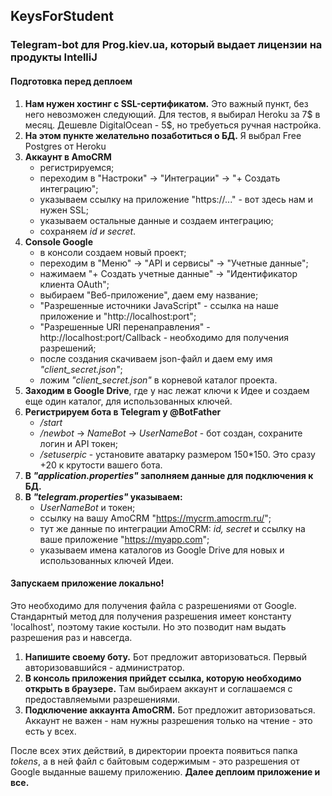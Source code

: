 ## KeysForStudent
### Telegram-bot для Prog.kiev.ua, который выдает лицензии на продукты IntelliJ

#### Подготовка перед деплоем
1. **Нам нужен хостинг с SSL-сертификатом.** Это важный пункт, без него невозможен следующий.
    Для тестов, я выбирал Heroku за 7$ в месяц. Дешевле DigitalOcean - 5$, но требуеться ручная настройка.
2. **На этом пункте желательно позаботиться о БД.** Я выбрал Free Postgres от Heroku
3. **Аккаунт в AmoCRM**
   - регистрируемся;
   - переходим в "Настроки" -> "Интеграции" -> "+ Создать интеграцию";
   - указываем ссылку на приложение "https://..." - вот здесь нам и нужен SSL;
   - указываем остальные данные и создаем интеграцию;
   - сохраняем *id и secret*.
4. **Console Google**
   - в консоли создаем новый проект;
   - переходим в "Меню" -> "API и сервисы" -> "Учетные данные";
   - нажимаем "+ Создать учетные данные" -> "Идентификатор клиента OAuth";
   - выбираем "Веб-приложение", даем ему название;
   - "Разрешенные источники JavaScript" - ссылка на наше приложение и "http://localhost:port";
   - "Разрешенные URI перенаправления" - http://localhost:port/Callback - необходимо для получения разрешений;
   - после создания скачиваем json-файл и даем ему имя *"client_secret.json"*;
   - ложим *"client_secret.json"* в корневой каталог проекта.
5. **Заходим в Google Drive**, где у нас лежат ключи к Идее и создаем еще один каталог, для использованных ключей.
6. **Регистрируем бота в Telegram у @BotFather**
   - */start*
   - */newbot* -> *NameBot* -> *UserNameBot* - бот создан, сохраните логин и API токен;
   - */setuserpic* - установите аватарку размером 150*150. Это сразу +20 к крутости вашего бота.
8. **В *"application.properties"* заполняем данные для подключения к БД.**
9. **В *"telegram.properties"* указываем:**
   - *UserNameBot* и токен;
   - ссылку на вашу AmoCRM "https://mycrm.amocrm.ru/";
   - тут же данные по интеграции AmoCRM: *id, secret* и ссылку на ваше приложение "https://myapp.com";
   - указываем имена каталогов из Google Drive для новых и использованных ключей Идеи.
   
#### Запускаем приложение локально!
Это необходимо для получения файла с разрешениями от Google. Стандарнтый метод для получения разрешения имеет константу 'localhost', поэтому такие костыли. 
Но это позводит нам выдать разрешения раз и навсегда.
1. **Напишите своему боту.** Бот предложит авторизоваться. Первый авторизовавшийся - администратор.
2. **В консоль приложения прийдет ссылка, которую необходимо открыть в браузере.** Там выбираем аккаунт и соглашаемся с предоставляемыми разрешениями.
3. **Подключение аккаунта AmoCRM.** Бот предложит авторизоваться. Аккаунт не важен - нам нужны разрешения только на чтение - это есть у всех.

После всех этих действий, в директории проекта появиться папка *tokens*, а в ней файл с байтовым содержимым - это разрешения от Google выданные вашему приложению.
**Далее деплоим приложение и все.**
